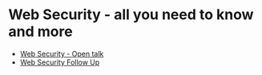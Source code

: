 # Web Security - all you need to know and more

- [Web Security - Open talk](./web-security-open-talk.md)
- [Web Security Follow Up](./web-security-follow-up.md)

